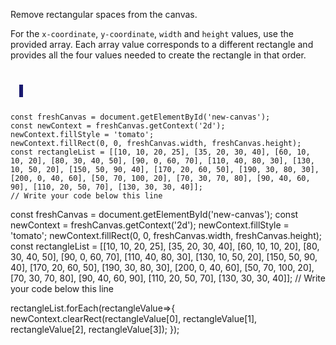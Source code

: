 Remove rectangular spaces
from the canvas.

For the `x-coordinate`, `y-coordinate`, `width`
and `height` values, use the provided array. Each
array value corresponds to a different rectangle
and provides all the four values needed to create
the rectangle in that order.

<codeblock language="javascript" type="exercise" testMode="fixedInput">
<code>
<panel language="html">
  <canvas id="new-canvas" width="400px" height="100px" style="border: 3px solid midnightblue;"></canvas>
</panel>
<panel language="javascript">
const freshCanvas = document.getElementById('new-canvas');
const newContext = freshCanvas.getContext('2d');
newContext.fillStyle = 'tomato';
newContext.fillRect(0, 0, freshCanvas.width, freshCanvas.height);
const rectangleList = [[10, 10, 20, 25], [35, 20, 30, 40], [60, 10, 10, 20], [80, 30, 40, 50], [90, 0, 60, 70], [110, 40, 80, 30], [130, 10, 50, 20], [150, 50, 90, 40], [170, 20, 60, 50], [190, 30, 80, 30], [200, 0, 40, 60], [50, 70, 100, 20], [70, 30, 70, 80], [90, 40, 60, 90], [110, 20, 50, 70], [130, 30, 30, 40]];
// Write your code below this line
</panel>
</code>

<solution>
const freshCanvas = document.getElementById('new-canvas');
const newContext = freshCanvas.getContext('2d');
newContext.fillStyle = 'tomato';
newContext.fillRect(0, 0, freshCanvas.width, freshCanvas.height);
const rectangleList = [[10, 10, 20, 25], [35, 20, 30, 40], [60, 10, 10, 20], [80, 30, 40, 50], [90, 0, 60, 70], [110, 40, 80, 30], [130, 10, 50, 20], [150, 50, 90, 40], [170, 20, 60, 50], [190, 30, 80, 30], [200, 0, 40, 60], [50, 70, 100, 20], [70, 30, 70, 80], [90, 40, 60, 90], [110, 20, 50, 70], [130, 30, 30, 40]];
// Write your code below this line

rectangleList.forEach(rectangleValue=>{
  newContext.clearRect(rectangleValue[0], rectangleValue[1], rectangleValue[2], rectangleValue[3]);
});

</solution>
</codeblock>
